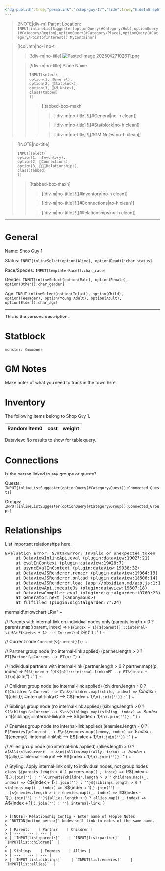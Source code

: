 ```yaml
---
{"dg-publish":true,"permalink":"/shop-guy-1/","hide":true,"hideInGraph":true}
---
```




> [!NOTE|div-m] Parent Location: `INPUT[inlineListSuggester(optionQuery(#Category/Hub),optionQuery(#Category/Region),optionQuery(#Category/Place),optionQuery(#Category/PointofInterest)):MyContainer]`

> [!column|no-i no-t]
>> [!div-m|no-title]
>> ![Pasted image 20250427102611.png](/img/user/z_Assets/Pasted%20image%2020250427102611.png)
>
>> [!div-m|no-title] Place Name
>> ~~~meta-bind
>> INPUT[select(
>> option(1, ℹ️General),
>> option(2, 📒Statblock),
>> option(3, 📝GM Notes),
>> class(tabbed)
>> )]
>> ~~~
>>>[!tabbed-box-maxh]
>>> >[!div-m|no-title]
>>> > ![[#General|no-h clean]]
>>>
>>> > [!div-m|no-title]
>>> > ![[#Statblock|no-h clean]]
>>> 
>>> > [!div-m|no-title]
>>> > ![[#GM Notes|no-h clean]]
>>> 

> [!NOTE|no-title]
> ~~~meta-bind
> INPUT[select(
> option(1, ⚔️Inventory),
> option(2, 🔗Connections),
> option(3, 🧑‍🤝‍🧑Relationships),
> class(tabbed)
> )]
> ~~~
> >[!tabbed-box-maxh]
> > >[!div-m|no-title]
> > > ![[#Inventory|no-h clean]]
> >
> > > [!div-m|no-title]
> > > ![[#Connections|no-h clean]]
> > 
> > > [!div-m|no-title]
> > > ![[#Relationships|no-h clean]]

---

# General

Name: Shop Guy 1

Status: `INPUT[inlineSelect(option(Alive), option(Dead)):char_status]`

Race/Species: `INPUT[template-Race][:char_race]`



Gender: `INPUT[inlineSelect(option(Male), option(Female), option(Other)):char_gender]` 

Age: `INPUT[inlineSelect(option(Infant), option(Child), option(Teenager), option(Young Adult), option(Adult), option(Elder)):char_age]`

---

This is the persons description. 

# Statblock

```statblock
monster: Commoner
```

# GM Notes

Make notes of what you need to track in the town here. 

# Inventory

The following items belong to Shop Guy 1.

<div><table class="dataview table-view-table"><thead class="table-view-thead"><tr class="table-view-tr-header"><th class="table-view-th"><span>Random Item</span><span class="dataview small-text">0</span></th><th class="table-view-th"><span>cost</span></th><th class="table-view-th"><span>weight</span></th></tr></thead><tbody class="table-view-tbody"></tbody></table><div class="dataview dataview-error-box"><p class="dataview dataview-error-message">Dataview: No results to show for table query.</p></div></div>

# Connections
Is the person linked to any groups or quests?

Quests: `INPUT[inlineListSuggester(optionQuery(#Category/Quest)):Connected_Quests]`

Groups: `INPUT[inlineListSuggester(optionQuery(#Category/Group)):Connected_Groups]`

# Relationships

List important relationships here. 

<pre class="dataview dataview-error">Evaluation Error: SyntaxError: Invalid or unexpected token
    at DataviewInlineApi.eval (plugin:dataview:19027:21)
    at evalInContext (plugin:dataview:19028:7)
    at asyncEvalInContext (plugin:dataview:19038:32)
    at DataviewJSRenderer.render (plugin:dataview:19064:19)
    at DataviewJSRenderer.onload (plugin:dataview:18606:14)
    at DataviewJSRenderer.load (app://obsidian.md/app.js:1:1214378)
    at DataviewApi.executeJs (plugin:dataview:19607:18)
    at DataviewCompiler.eval (plugin:digitalgarden:10760:23)
    at Generator.next (&lt;anonymous&gt;)
    at fulfilled (plugin:digitalgarden:77:24)</pre>mermaid\nflowchart LR\n" +
  // Parents with internal-link on individual nodes only
  (parents.length > 0 ? parents.map((parent, index) => `P${index + 1}[${parent}]:::internal-link\nP${index + 1} --> Current\n`).join('') : '') +
  
  // Current node
  `Current[${current}]\n` +
  
  // Partner group node (no internal-link applied)
  (partner.length > 0 ? `PT[Partner]\nCurrent --> PT\n` : '') +
  
  // Individual partners with internal-link
  (partner.length > 0 ? partner.map((p, index) => `PT${index + 1}[${p}]:::internal-link\nPT --> PT${index + 1}\n`).join('') : '') +

  // Children group node (no internal-link applied)
  (children.length > 0 ? `C[Children]\nCurrent --> C\n${children.map((child, index) => `C${index + 1}[${child}]:::internal-link\nC --> C${index + 1}\n`).join('')}` : '') +

  // Siblings group node (no internal-link applied)
  (siblings.length > 0 ? `S[Siblings]\nCurrent --> S\n${siblings.map((sibling, index) => `S${index + 1}[${sibling}]:::internal-link\nS --> S${index + 1}\n`).join('')}` : '') +

  // Enemies group node (no internal-link applied)
  (enemies.length > 0 ? `E[Enemies]\nCurrent --> E\n${enemies.map((enemy, index) => `E${index + 1}[${enemy}]:::internal-link\nE --> E${index + 1}\n`).join('')}` : '') +

  // Allies group node (no internal-link applied)
  (allies.length > 0 ? `A[Allies]\nCurrent --> A\n${allies.map((ally, index) => `A${index + 1}[${ally}]:::internal-link\nA --> A${index + 1}\n`).join('')}` : '') +

  // Styling: Apply internal-link only to individual nodes, not group nodes
  `class ${parents.length > 0 ? parents.map((_, index) => `P${index + 1},`).join('') : ''}Current${children.length > 0 ? children.map((_, index) => `C${index + 1},`).join('') : ''}${siblings.length > 0 ? siblings.map((_, index) => `S${index + 1},`).join('') : ''}${enemies.length > 0 ? enemies.map((_, index) => `E${index + 1},`).join('') : ''}${allies.length > 0 ? allies.map((_, index) => `A${index + 1},`).join('') : ''} internal-link;`
)
```

> [!NOTE]- Relationship Config - Enter name of People Notes
> `BUTTON[button_person]` Nodes will link to notes of the same name. 
> 
> | Parents    | Partner    | Children |
> | --- | --- | --- |
> | `INPUT[list:parents]`    | `INPUT[list:partner]`    | `INPUT[list:children]`  |
> 
> | Siblings    | Enemies    | Allies |
> | --- | --- | --- |
> | `INPUT[list:siblings]`    | `INPUT[list:enemies]`    | `INPUT[list:allies]`  |



